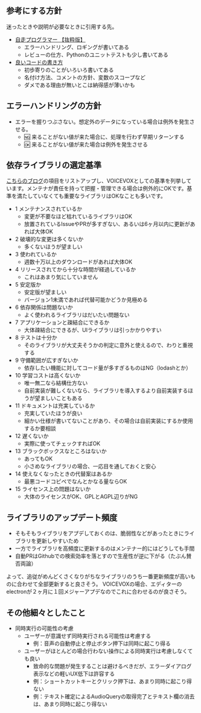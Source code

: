 ## 参考にする方針

迷ったときや説明が必要なときに引用する先。

* [自走プログラマー 【抜粋版】](https://jisou-programmer.beproud.jp/index.html)
  * エラーハンドリング、ロギングが書いてある
  * レビューの仕方、Pythonのユニットテストも少し書いてある
* [良いコードの書き方](https://qiita.com/alt_yamamoto/items/25eda376e6b947208996)
  * 初歩寄りのことがいろいろ書いてある
  * 名付け方法、コメントの方針、変数のスコープなど
  * ダメである理由が無いとこは納得感が薄いかも

## エラーハンドリングの方針

* エラーを握りつぶさない。想定外のデータになっている場合は例外を発生させる。
  * 🆖 来ることがない値が来た場合に、処理を行わず早期リターンする
  * 🆗 来ることがない値が来た場合は例外を発生させる

## 依存ライブラリの選定基準

[こちらのブログ](https://applis.io/posts/criteria-for-selecting-libraries)の項目をリストアップし、VOICEVOXとしての基準を列挙しています。メンテナが責任を持って把握・管理できる場合は例外的にOKです。基準を満たしていなくても重要なライブラリはOKなことも多いです。

* 1 メンテナンスされているか
  * 変更が不要なほど枯れているライブラリはOK
  * 放置されているIssueやPRが多すぎない、あるいは6ヶ月以内に更新があれば大体OK
* 2 破壊的な変更は多くないか
  * 多くないほうが望ましい
* 3 使われているか
  * 週数十万以上のダウンロードがあれば大体OK
* 4 リリースされてから十分な時間が経過しているか
  * これはあまり気にしていません
* 5 安定版か
  * 安定版が望ましい
  * バージョン1未満であれば代替可能かどうか見極める
* 6 依存関係は問題ないか
  * よく使われるライブラリはだいたい問題ない
* 7 アプリケーションと疎結合にできるか
  * 大体疎結合にできるが、UIライブラリは引っかかりやすい
* 8 テストは十分か
  * そのライブラリが大丈夫そうかの判定に意外と使えるので、わりと重視する
* 9 守備範囲が広すぎないか
  * 依存したい機能に対してコード量が多すぎるものはNG（lodashとか）
* 10 学習コストは高くないか
  * 唯一無二なら結構仕方ない
  * 自前実装が難しくないなら、ライブラリを導入するより自前実装するほうが望ましいこともある
* 11 ドキュメントは充実しているか
  * 充実していたほうが良い
  * 細かい仕様が書いてないことがあり、その場合は自前実装にするか使用するか要相談
* 12 遅くないか
  * 実際に使ってチェックすればOK
* 13 ブラックボックスなところはないか
  * あってもOK
  * 小さめなライブラリの場合、一応目を通しておくと安心
* 14 使えなくなったときの代替案はあるか
  * 最悪コードコピペでなんとかなる量ならOK
* 15 ライセンス上の問題はないか
  * 大体のライセンスがOK、GPLとAGPL辺りがNG

## ライブラリのアップデート頻度

* そもそもライブラリをアプデしておくのは、脆弱性などがあったときにライブラリを更新しやすいため
* 一方でライブラリを高頻度に更新するのはメンテナー的にはどうしても手間
* 自動PRはGithubでの検索効率を落とすので生産性が逆に下がる（たぶん賛否両論）

よって、追従がめんどくさくなりがちなライブラリのうち一番更新頻度が高いものに合わせて全部更新すると良さそう。
VOICEVOXの場合、エディターのelectronが２ヶ月に１回メジャーアプデなのでこれに合わせるのが良さそう。

## その他細々としたこと

* 同時実行の可能性の考慮
  * ユーザーが意識せず同時実行される可能性は考慮する
    * 例：音声の自動停止と停止ボタン押下は同時に起こり得る
  * ユーザーがほとんどの場合行わない操作による同時実行は考慮しなくても良い
    * 致命的な問題が発生することは避けるべきだが、エラーダイアログ表示などの軽いUX低下は許容する
    * 例：ショートカットキーとクリック押下は、あまり同時に起こり得ない
    * 例：テキスト確定によるAudioQueryの取得完了とテキスト欄の消去は、あまり同時に起こり得ない
